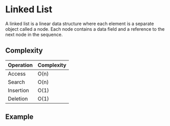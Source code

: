 # Linked List

A linked list is a linear data structure where each element is a separate object
called a node. Each node contains a data field and a reference to the next node
in the sequence.

## Complexity

| Operation | Complexity |
| --------- | ---------- |
| Access    | O(n)       |
| Search    | O(n)       |
| Insertion | O(1)       |
| Deletion  | O(1)       |

## Example

```typescript

```
